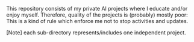 This repository consists of my private AI projects where I educate and/or enjoy myself.
Therefore, quality of the projects is (probably) mostly poor:
This is a kind of rule which enforce me not to stop activities and updates.

[Note] each sub-directory represents/includes one independent project.
